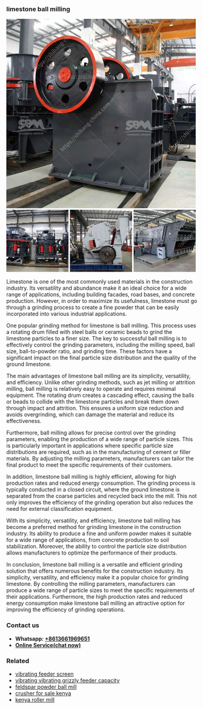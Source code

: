 <h3>limestone ball milling</h3><img src='1702950137.jpg' alt=''><p>Limestone is one of the most commonly used materials in the construction industry. Its versatility and abundance make it an ideal choice for a wide range of applications, including building facades, road bases, and concrete production. However, in order to maximize its usefulness, limestone must go through a grinding process to create a fine powder that can be easily incorporated into various industrial applications.</p><p>One popular grinding method for limestone is ball milling. This process uses a rotating drum filled with steel balls or ceramic beads to grind the limestone particles to a finer size. The key to successful ball milling is to effectively control the grinding parameters, including the milling speed, ball size, ball-to-powder ratio, and grinding time. These factors have a significant impact on the final particle size distribution and the quality of the ground limestone.</p><p>The main advantages of limestone ball milling are its simplicity, versatility, and efficiency. Unlike other grinding methods, such as jet milling or attrition milling, ball milling is relatively easy to operate and requires minimal equipment. The rotating drum creates a cascading effect, causing the balls or beads to collide with the limestone particles and break them down through impact and attrition. This ensures a uniform size reduction and avoids overgrinding, which can damage the material and reduce its effectiveness.</p><p>Furthermore, ball milling allows for precise control over the grinding parameters, enabling the production of a wide range of particle sizes. This is particularly important in applications where specific particle size distributions are required, such as in the manufacturing of cement or filler materials. By adjusting the milling parameters, manufacturers can tailor the final product to meet the specific requirements of their customers.</p><p>In addition, limestone ball milling is highly efficient, allowing for high production rates and reduced energy consumption. The grinding process is typically conducted in a closed circuit, where the ground limestone is separated from the coarse particles and recycled back into the mill. This not only improves the efficiency of the grinding operation but also reduces the need for external classification equipment.</p><p>With its simplicity, versatility, and efficiency, limestone ball milling has become a preferred method for grinding limestone in the construction industry. Its ability to produce a fine and uniform powder makes it suitable for a wide range of applications, from concrete production to soil stabilization. Moreover, the ability to control the particle size distribution allows manufacturers to optimize the performance of their products.</p><p>In conclusion, limestone ball milling is a versatile and efficient grinding solution that offers numerous benefits for the construction industry. Its simplicity, versatility, and efficiency make it a popular choice for grinding limestone. By controlling the milling parameters, manufacturers can produce a wide range of particle sizes to meet the specific requirements of their applications. Furthermore, the high production rates and reduced energy consumption make limestone ball milling an attractive option for improving the efficiency of grinding operations.</p><h3>Contact us</h3><ul><li><strong>Whatsapp:&nbsp;<a href="https://wa.me/8613661969651">+8613661969651</a></strong></li><li><a href="https://swt.shibang-china.com/?git&amp;zhl&amp;limestone ball milling"><strong>Online Service(chat now)</strong></a></li></ul><h3>Related</h3><ul><li><a href='vibrating feeder screen.md'>vibrating feeder screen</a></li><li><a href='vibrating vibrating grizzly feeder capacity.md'>vibrating vibrating grizzly feeder capacity</a></li><li><a href='feldspar powder ball mill.md'>feldspar powder ball mill</a></li><li><a href='crusher for sale kenya.md'>crusher for sale kenya</a></li><li><a href='kenya roller mill.md'>kenya roller mill</a></li></ul>